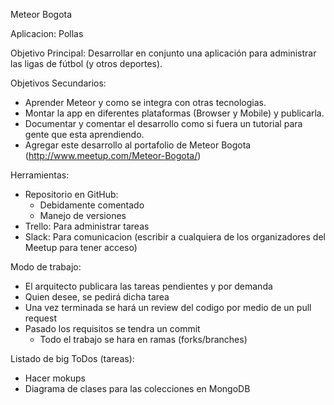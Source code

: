 Meteor Bogota

Aplicacion: Pollas

Objetivo Principal:
Desarrollar en conjunto una aplicación para administrar las ligas de fútbol (y otros deportes).

Objetivos Secundarios:
- Aprender Meteor y como se integra con otras tecnologias.
- Montar la app en diferentes plataformas (Browser y Mobile) y publicarla.
- Documentar y comentar el desarrollo como si fuera un tutorial para gente que esta aprendiendo.
- Agregar este desarrollo al portafolio de Meteor Bogota (http://www.meetup.com/Meteor-Bogota/)

Herramientas:

- Repositorio en GitHub:
    - Debidamente comentado
    - Manejo de versiones
- Trello: Para administrar tareas
- Slack: Para comunicacion (escribir a cualquiera de los organizadores del Meetup para tener acceso)

Modo de trabajo:

- El arquitecto publicara las tareas pendientes y por demanda
- Quien desee, se pedirá dicha tarea
- Una vez terminada se hará un review del codigo por medio de un pull request
- Pasado los requisitos se tendra un commit
  - Todo el trabajo se hara en ramas (forks/branches)

Listado de big ToDos (tareas):

- Hacer mokups
- Diagrama de clases para las colecciones en MongoDB
